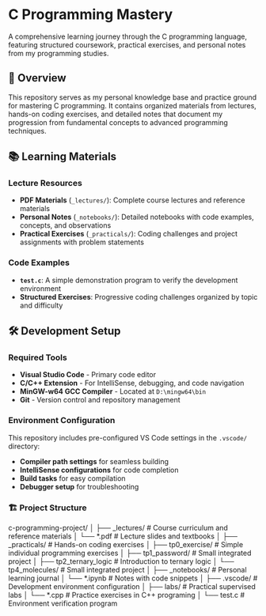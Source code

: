 # C Programming Mastery

A comprehensive learning journey through the C programming language, featuring structured coursework, practical exercises, and personal notes from my programming studies.

## 🎯 Overview

This repository serves as my personal knowledge base and practice ground for mastering C programming. It contains organized materials from lectures, hands-on coding exercises, and detailed notes that document my progression from fundamental concepts to advanced programming techniques.

## 📚 Learning Materials

### Lecture Resources
- **PDF Materials** (`_lectures/`): Complete course lectures and reference materials
- **Personal Notes** (`_notebooks/`): Detailed notebooks with code examples, concepts, and observations
- **Practical Exercises** (`_practicals/`): Coding challenges and project assignments with problem statements

### Code Examples
- **`test.c`**: A simple demonstration program to verify the development environment
- **Structured Exercises**: Progressive coding challenges organized by topic and difficulty

## 🛠️ Development Setup

### Required Tools
- **Visual Studio Code** - Primary code editor
- **C/C++ Extension** - For IntelliSense, debugging, and code navigation
- **MinGW-w64 GCC Compiler** - Located at `D:\mingw64\bin`
- **Git** - Version control and repository management

### Environment Configuration
This repository includes pre-configured VS Code settings in the `.vscode/` directory:
- **Compiler path settings** for seamless building
- **IntelliSense configurations** for code completion
- **Build tasks** for easy compilation
- **Debugger setup** for troubleshooting

### 🏗️ Project Structure


c-programming-project/
│
├── _lectures/              # Course curriculum and reference materials
│   └── *.pdf               # Lecture slides and textbooks
│
├── _practicals/            # Hands-on coding exercises
│   ├── tp0_exercise/       # Simple individual programming exercises
│   ├── tp1_password/       # Small integrated project
│   ├── tp2_ternary_logic   # Introduction to ternary logic
│   └── tp4_molecules/      # Small integrated project
│
├── _notebooks/             # Personal learning journal
│   └── *.ipynb             # Notes with code snippets
│
├── .vscode/                # Development environment configuration
│
├── labs/                   # Practical supervised labs 
│   └── *.cpp               # Practice exercises in C++ programing
│
└── test.c                  # Environment verification program
